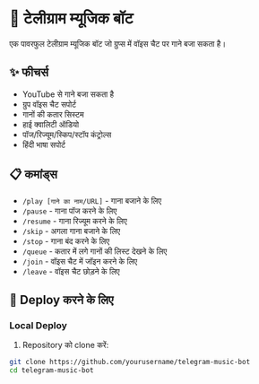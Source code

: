 # 🎵 टेलीग्राम म्यूजिक बॉट

एक पावरफुल टेलीग्राम म्यूजिक बॉट जो ग्रुप्स में वॉइस चैट पर गाने बजा सकता है।

## ✨ फीचर्स

- YouTube से गाने बजा सकता है
- ग्रुप वॉइस चैट सपोर्ट
- गानों की कतार सिस्टम
- हाई क्वालिटी ऑडियो
- पॉज/रिज्यूम/स्किप/स्टॉप कंट्रोल्स
- हिंदी भाषा सपोर्ट

## 📋 कमांड्स

- `/play [गाने का नाम/URL]` - गाना बजाने के लिए
- `/pause` - गाना पॉज करने के लिए
- `/resume` - गाना रिज्यूम करने के लिए
- `/skip` - अगला गाना बजाने के लिए
- `/stop` - गाना बंद करने के लिए
- `/queue` - कतार में लगे गानों की लिस्ट देखने के लिए
- `/join` - वॉइस चैट में जॉइन करने के लिए
- `/leave` - वॉइस चैट छोड़ने के लिए

## 🚀 Deploy करने के लिए

### Local Deploy

1. Repository को clone करें:
```bash
git clone https://github.com/yourusername/telegram-music-bot
cd telegram-music-bot
